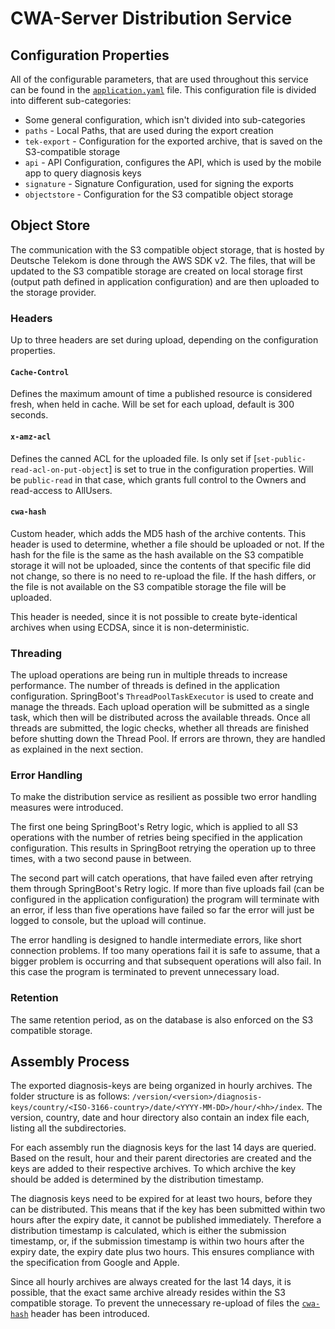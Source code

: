 # CWA-Server Distribution Service

## Configuration Properties

All of the configurable parameters, that are used throughout this service can be found in the [`application.yaml`](/services/distribution/src/main/resources/application.yaml) file.
This configuration file is divided into different sub-categories:

- Some general configuration, which isn't divided into sub-categories
- `paths` - Local Paths, that are used during the export creation
- `tek-export` - Configuration for the exported archive, that is saved on the S3-compatible storage
- `api` - API Configuration, configures the API, which is used by the mobile app to query diagnosis keys
- `signature` - Signature Configuration, used for signing the exports
- `objectstore` - Configuration for the S3 compatible object storage

## Object Store

The communication with the S3 compatible object storage, that is hosted by Deutsche Telekom is done through the AWS SDK
v2. The files, that will be updated to the S3 compatible storage are created on local storage first (output path defined
in application configuration) and are then uploaded to the storage provider.

### Headers

Up to three headers are set during upload, depending on the configuration properties.

#### `Cache-Control`

Defines the maximum amount of time a published resource is considered fresh, when held in cache. Will be set for each
upload, default is 300 seconds.

#### `x-amz-acl`

Defines the canned ACL for the uploaded file. Is only set if [`set-public-read-acl-on-put-object`] is set to true in the
configuration properties. Will be `public-read` in that case, which grants full control to the Owners and read-access to
AllUsers.

#### `cwa-hash`

Custom header, which adds the MD5 hash of the archive contents. This header is used to determine, whether a file
should be uploaded or not. If the hash for the file is the same as the hash available on the S3 compatible storage it
will not be uploaded, since the contents of that specific file did not change, so there is no need to re-upload the
file. If the hash differs, or the file is not available on the S3 compatible storage the file will be uploaded.

This header is needed, since it is not possible to create byte-identical archives when using ECDSA, since it is non-deterministic.

### Threading

The upload operations are being run in multiple threads to increase performance. The number of threads is defined in the
application configuration. SpringBoot's `ThreadPoolTaskExecutor` is used to create and manage the threads. Each upload
operation will be submitted as a single task, which then will be distributed across the available threads. Once all
threads are submitted, the logic checks, whether all threads are finished before shutting down the Thread Pool. If
errors are thrown, they are handled as explained in the next section.

### Error Handling

To make the distribution service as resilient as possible two error handling measures were introduced.

The first one being SpringBoot's Retry logic, which is applied to all S3 operations with the number of retries being
specified in the application configuration. This results in SpringBoot retrying the operation up to three times, with a
two second pause in between.

The second part will catch operations, that have failed even after retrying them through SpringBoot's Retry logic. If
more than five uploads fail (can be configured in the application configuration) the program will terminate with an
error, if less than five operations have failed so far the error will just be logged to console, but the upload will
continue.

The error handling is designed to handle intermediate errors, like short connection problems. If too many operations
fail it is safe to assume, that a bigger problem is occurring and that subsequent operations will also fail. In this
case the program is terminated to prevent unnecessary load.

### Retention

The same retention period, as on the database is also enforced on the S3 compatible storage.

## Assembly Process

The exported diagnosis-keys are being organized in hourly archives. The folder structure is as follows:
`/version/<version>/diagnosis-keys/country/<ISO-3166-country>/date/<YYYY-MM-DD>/hour/<hh>/index`. The version, country,
date and hour directory also contain an index file each, listing all the subdirectories.

For each assembly run the diagnosis keys for the last 14 days are queried. Based on the result, hour and their parent
directories are created and the keys are added to their respective archives. To which archive the key should be added is
determined by the distribution timestamp.

The diagnosis keys need to be expired for at least two hours, before they can be distributed. This means that if the key
has been submitted within two hours after the expiry date, it cannot be published immediately. Therefore a distribution
timestamp is calculated, which is either the submission timestamp, or, if the submission timestamp is within two hours
after the expiry date, the expiry date plus two hours. This ensures compliance with the specification from Google and
Apple.

Since all hourly archives are always created for the last 14 days, it is possible, that the exact same archive already
resides within the S3 compatible storage. To prevent the unnecessary re-upload of files the [`cwa-hash`](#cwa-hash)
header has been introduced.
